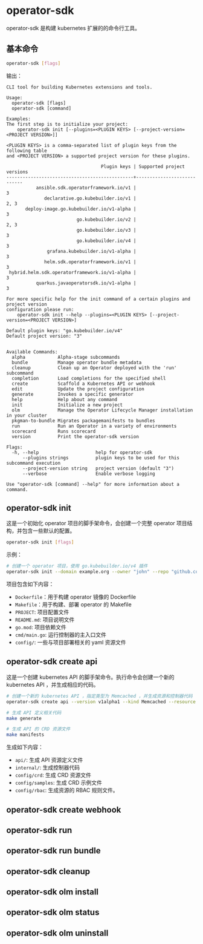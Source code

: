 
# operator-sdk

operator-sdk 是构建 kubernetes 扩展的的命令行工具。

## 基本命令

```bash
operator-sdk [flags]
```

输出：

```text
CLI tool for building Kubernetes extensions and tools.

Usage:
  operator-sdk [flags]
  operator-sdk [command]

Examples:
The first step is to initialize your project:
    operator-sdk init [--plugins=<PLUGIN KEYS> [--project-version=<PROJECT VERSION>]]

<PLUGIN KEYS> is a comma-separated list of plugin keys from the following table
and <PROJECT VERSION> a supported project version for these plugins.

                                   Plugin keys | Supported project versions
-----------------------------------------------+----------------------------
           ansible.sdk.operatorframework.io/v1 |                          3
              declarative.go.kubebuilder.io/v1 |                       2, 3
       deploy-image.go.kubebuilder.io/v1-alpha |                          3
                          go.kubebuilder.io/v2 |                       2, 3
                          go.kubebuilder.io/v3 |                          3
                          go.kubebuilder.io/v4 |                          3
               grafana.kubebuilder.io/v1-alpha |                          3
              helm.sdk.operatorframework.io/v1 |                          3
 hybrid.helm.sdk.operatorframework.io/v1-alpha |                          3
           quarkus.javaoperatorsdk.io/v1-alpha |                          3

For more specific help for the init command of a certain plugins and project version
configuration please run:
    operator-sdk init --help --plugins=<PLUGIN KEYS> [--project-version=<PROJECT VERSION>]

Default plugin keys: "go.kubebuilder.io/v4"
Default project version: "3"


Available Commands:
  alpha            Alpha-stage subcommands
  bundle           Manage operator bundle metadata
  cleanup          Clean up an Operator deployed with the 'run' subcommand
  completion       Load completions for the specified shell
  create           Scaffold a Kubernetes API or webhook
  edit             Update the project configuration
  generate         Invokes a specific generator
  help             Help about any command
  init             Initialize a new project
  olm              Manage the Operator Lifecycle Manager installation in your cluster
  pkgman-to-bundle Migrates packagemanifests to bundles
  run              Run an Operator in a variety of environments
  scorecard        Runs scorecard
  version          Print the operator-sdk version

Flags:
  -h, --help                     help for operator-sdk
      --plugins strings          plugin keys to be used for this subcommand execution
      --project-version string   project version (default "3")
      --verbose                  Enable verbose logging

Use "operator-sdk [command] --help" for more information about a command.
```

## operator-sdk init

这是一个初始化 operator 项目的脚手架命令，会创建一个完整 operator 项目结构，并包含一些默认的配置。

```bash
operator-sdk init [flags]
```

示例：

```bash
# 创建一个 operator 项目，使用 go.kubebuilder.io/v4 插件
operator-sdk init --domain example.org --owner "john" --repo "github.com/john/example-operator" --plugins go/v4
```

项目包含如下内容：

- `Dockerfile`：用于构建 operator 镜像的 Dockerfile
- `Makefile`：用于构建、部署 operator 的 Makefile
- `PROJECT`: 项目配置文件
- `README.md`: 项目说明文件
- `go.mod`: 项目依赖文件
- `cmd/main.go`: 运行控制器的主入口文件
- `config/`: 一些与项目部署相关的 yaml 资源文件

## operator-sdk create api

这是一个创建 kubernetes API 的脚手架命令。执行命令会创建一个新的 kubernetes API ，并生成相应的代码。

```bash
# 创建一个新的 kubernetes API ，指定类型为 Memcached ，并生成资源和控制器代码
operator-sdk create api --version v1alpha1 --kind Memcached --resource --controller

# 生成 API 定义相关代码
make generate

# 生成 API 的 CRD 资源文件
make manifests
```

生成如下内容：

- `api/`: 生成 API 资源定义文件
- `internal/`: 生成控制器代码
- `config/crd`: 生成 CRD 资源文件
- `config/samples`: 生成 CRD 示例文件
- `config/rbac`: 生成资源的 RBAC 规则文件。

## operator-sdk create webhook

## operator-sdk run

## operator-sdk run bundle

## operator-sdk cleanup

## operator-sdk olm install

## operator-sdk olm status

## operator-sdk olm uninstall
